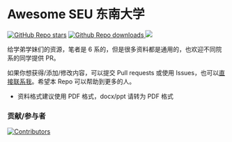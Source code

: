 # Awesome SEU 东南大学

<a href="https://github.com/preminstrel/awesome-seu">![GitHub Repo stars](https://img.shields.io/github/stars/preminstrel/awesome-seu?style=flat-square&logo=github&color=yellow)</a>
<a href="https://github.com/preminstrel/awesome-seu">![Github Repo downloads](https://img.shields.io/github/downloads/preminstrel/awesome-seu/total?style=flat-square)
<a title="Hits" target="_blank" href="https://github.com/preminstrel/awesome-seu"><img src="https://hits.b3log.org/preminstrel/awesome-seu.svg"></a>

给学弟学妹们的资源，笔者是 6 系的，但是很多资料都是通用的，也欢迎不同院系的同学提供 PR。

如果你想获得/添加/修改内容，可以提交 Pull requests 或使用 Issues，也可以[直接联系我](mailto:preminstrel@gmail.com)。希望本 Repo 可以帮助到更多的人。

- 资料格式建议使用 PDF 格式，docx/ppt 请转为 PDF 格式

### 贡献/参与者

[![Contributors](https://contributors-img.web.app/image?repo=preminstrel/awesome-seu)](https://github.com/preminstrel/awesome-seu/graphs/contributors)
